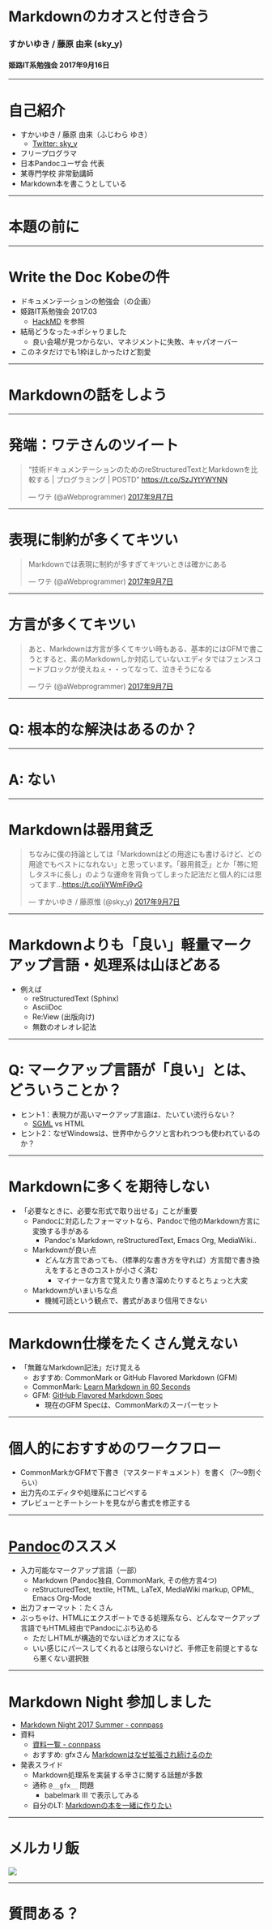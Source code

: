 # Markdownのカオスと付き合う

### すかいゆき / 藤原 由来 (sky_y)

#### 姫路IT系勉強会 2017年9月16日

---

# 自己紹介
-  すかいゆき / 藤原 由来（ふじわら ゆき）
    -  [Twitter: sky_y](https://twitter.com/sky_y)
-  フリープログラマ
-  日本Pandocユーザ会 代表
-  某専門学校 非常勤講師
-  Markdown本を書こうとしている
---

# 本題の前に
---

# Write the Doc Kobeの件
-  ドキュメンテーションの勉強会（の企画）
-  姫路IT系勉強会 2017.03
    -  [HackMD](https://hackmd.io/s/Hypo7Eqje) を参照
-  結局どうなった→ポシャりました
    -  良い会場が見つからない、マネジメントに失敗、キャパオーバー
-  このネタだけでも1枠ほしかったけど割愛
---

# Markdownの話をしよう

---

# 発端：ワテさんのツイート

<blockquote class="twitter-tweet" data-lang="ja"><p lang="ja" dir="ltr">“技術ドキュメンテーションのためのreStructuredTextとMarkdownを比較する | プログラミング | POSTD” <a href="https://t.co/SzJYtYWYNN">https://t.co/SzJYtYWYNN</a></p>&mdash; ワテ (@aWebprogrammer) <a href="https://twitter.com/aWebprogrammer/status/905782577025343490">2017年9月7日</a></blockquote>
<script async src="//platform.twitter.com/widgets.js" charset="utf-8"></script>

---

# 表現に制約が多くてキツい

<blockquote class="twitter-tweet" data-lang="ja"><p lang="ja" dir="ltr">Markdownでは表現に制約が多すぎてキツいときは確かにある</p>&mdash; ワテ (@aWebprogrammer) <a href="https://twitter.com/aWebprogrammer/status/905782797389799424">2017年9月7日</a></blockquote>
<script async src="//platform.twitter.com/widgets.js" charset="utf-8"></script>

---

# 方言が多くてキツい

<blockquote class="twitter-tweet" data-lang="ja"><p lang="ja" dir="ltr">あと、Markdownは方言が多くてキツい時もある、基本的にはGFMで書こうとすると、素のMarkdownしか対応していないエディタではフェンスコードブロックが使えねぇ・・ってなって、泣きそうになる</p>&mdash; ワテ (@aWebprogrammer) <a href="https://twitter.com/aWebprogrammer/status/905783463776706560">2017年9月7日</a></blockquote>
<script async src="//platform.twitter.com/widgets.js" charset="utf-8"></script>

---

# Q: 根本的な解決はあるのか？
---

# A: ない
---

# Markdownは器用貧乏

<blockquote class="twitter-tweet" data-lang="ja"><p lang="ja" dir="ltr">ちなみに僕の持論としては「Markdownはどの用途にも書けるけど、どの用途でもベストになれない」と思っています。「器用貧乏」とか「帯に短しタスキに長し」のような運命を背負ってしまった記法だと個人的には思ってます…<a href="https://t.co/ijYWmFi9vG">https://t.co/ijYWmFi9vG</a></p>&mdash; すかいゆき / 藤原惟 (@sky_y) <a href="https://twitter.com/sky_y/status/905829011284099072">2017年9月7日</a></blockquote>
<script async src="//platform.twitter.com/widgets.js" charset="utf-8"></script>

---

# Markdownよりも「良い」軽量マークアップ言語・処理系は山ほどある
-  例えば
    -  reStructuredText (Sphinx)
    -  AsciiDoc
    -  Re:View (出版向け)
    -  無数のオレオレ記法

---

# Q: マークアップ言語が「良い」とは、どういうことか？
-  ヒント1：表現力が高いマークアップ言語は、たいてい流行らない？
    -  [SGML](https://ja.wikipedia.org/wiki/Standard_Generalized_Markup_Language) vs HTML
-  ヒント2：なぜWindowsは、世界中からクソと言われつつも使われているのか？

---

# Markdownに多くを期待しない
-  「必要なときに、必要な形式で取り出せる」ことが重要
    -  Pandocに対応したフォーマットなら、Pandocで他のMarkdown方言に変換する手がある
        -  Pandoc's Markdown, reStructuredText, Emacs Org, MediaWiki..
    -  Markdownが良い点
        -  どんな方言であっても、（標準的な書き方を守れば）方言間で書き換えをするときのコストが小さく済む
            -  マイナーな方言で覚えたり書き溜めたりするとちょっと大変
    -  Markdownがいまいちな点
        -  機械可読という観点で、書式があまり信用できない

---

# Markdown仕様をたくさん覚えない
-  「無難なMarkdown記法」だけ覚える
    -  おすすめ: CommonMark or GitHub Flavored Markdown (GFM)
    -  CommonMark: [Learn Markdown in 60 Seconds](http://commonmark.org/help/)
    -  GFM: [GitHub Flavored Markdown Spec](https://github.github.com/gfm/)
        -  現在のGFM Specは、CommonMarkのスーパーセット

---

# 個人的におすすめのワークフロー
-  CommonMarkかGFMで下書き（マスタードキュメント）を書く（7～9割ぐらい）
-  出力先のエディタや処理系にコピペする
-  プレビューとチートシートを見ながら書式を修正する

---

# [Pandoc](http://pandoc.org/)のススメ
-  入力可能なマークアップ言語（一部）
    -  Markdown (Pandoc独自, CommonMark, その他方言4つ)
    -  reStructuredText, textile, HTML, LaTeX, MediaWiki markup, OPML, Emacs Org-Mode
-  出力フォーマット：たくさん
-  ぶっちゃけ、HTMLにエクスポートできる処理系なら、どんなマークアップ言語でもHTML経由でPandocにぶち込める
    -  ただしHTMLが構造的でないほどカオスになる
    -  いい感じにパースしてくれるとは限らないけど、手修正を前提とするなら悪くない選択肢

---

# Markdown Night 参加しました
-  [Markdown Night 2017 Summer - connpass](https://connpass.com/event/63383/)
-  資料
    -  [資料一覧 - connpass](https://connpass.com/event/63383/presentation/)
    -  おすすめ: gfxさん [Markdownはなぜ拡張され続けるのか](https://bitjourney.kibe.la/shared/entries/f740d533-0d57-44fe-a891-dfe669d16121)
-  発表スライド
    -  Markdown処理系を実装する辛さに関する話題が多数
    -  通称 `@__gfx__` 問題
        -  babelmark III で表示してみる
    -  自分のLT: [Markdownの本を一緒に作りたい](https://gitpitch.com/sky-y/markdown-night-2017summer)

---

# メルカリ飯

![](assets/mercari2.jpg)

---

# 質問ある？